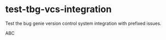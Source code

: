 # test-tbg-vcs-integration
Test the bug genie version control system integration with prefixed issues.

ABC

